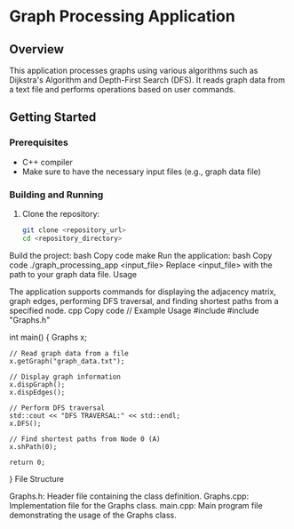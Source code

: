 # Graph Processing Application

## Overview

This application processes graphs using various algorithms such as Dijkstra's Algorithm and Depth-First Search (DFS). It reads graph data from a text file and performs operations based on user commands.

## Getting Started

### Prerequisites

- C++ compiler
- Make sure to have the necessary input files (e.g., graph data file)

### Building and Running

1. Clone the repository:

   ```bash
   git clone <repository_url>
   cd <repository_directory>
Build the project:
bash
Copy code
make
Run the application:
bash
Copy code
./graph_processing_app <input_file>
Replace <input_file> with the path to your graph data file.
Usage

The application supports commands for displaying the adjacency matrix, graph edges, performing DFS traversal, and finding shortest paths from a specified node.
cpp
Copy code
// Example Usage
#include <iostream>
#include "Graphs.h"

int main() {
    Graphs x;

    // Read graph data from a file
    x.getGraph("graph_data.txt");

    // Display graph information
    x.dispGraph();
    x.dispEdges();

    // Perform DFS traversal
    std::cout << "DFS TRAVERSAL:" << std::endl;
    x.DFS();

    // Find shortest paths from Node 0 (A)
    x.shPath(0);

    return 0;
}
File Structure

Graphs.h: Header file containing the class definition.
Graphs.cpp: Implementation file for the Graphs class.
main.cpp: Main program file demonstrating the usage of the Graphs class.
